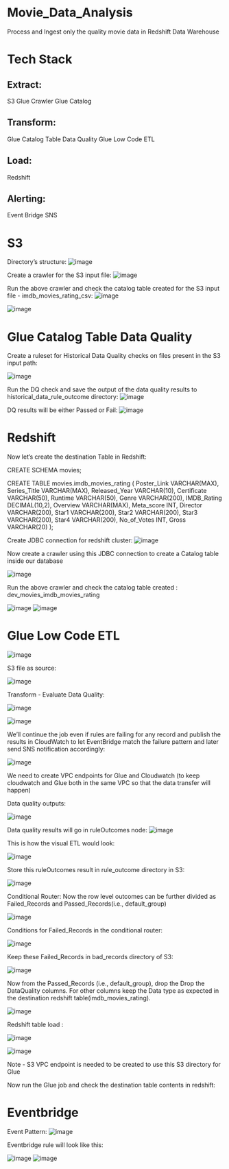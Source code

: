 # Movie_Data_Analysis

Process and Ingest only the quality movie data in Redshift Data Warehouse

# Tech Stack
## Extract:

S3
Glue Crawler
Glue Catalog

## Transform:
Glue Catalog Table Data Quality
Glue Low Code ETL

## Load:
Redshift

## Alerting:
Event Bridge
SNS

# S3

Directory’s structure:
![image](https://github.com/user-attachments/assets/ce4da950-5d64-4baa-b7d3-cdf829d736c6)

Create a crawler for the S3 input file:
![image](https://github.com/user-attachments/assets/40d571bb-14fb-41ce-afe3-4b9daa9181d7)

Run the above crawler and check the catalog table created for the S3 input file - imdb_movies_rating_csv:
![image](https://github.com/user-attachments/assets/86bc75ca-c3f3-471a-8237-e2f4798b5038)

![image](https://github.com/user-attachments/assets/c81a3335-6fbc-4a4a-80ad-f66754bf3202)

# Glue Catalog Table Data Quality

Create a ruleset for Historical Data Quality checks on files present in the S3 input path:

![image](https://github.com/user-attachments/assets/5b4659ad-fe17-4a18-973b-da36ec480a4b)

Run the DQ check and save the output of the data quality results to historical_data_rule_outcome directory:
![image](https://github.com/user-attachments/assets/635efc5b-7707-42d0-bc35-6296090909bf)

DQ results will be either Passed or Fail:
![image](https://github.com/user-attachments/assets/3db9d8dc-6ca7-4354-b966-bac3f11b6258)

# Redshift

Now let’s create the destination Table in Redshift:

CREATE SCHEMA movies;

CREATE TABLE movies.imdb_movies_rating ( Poster_Link VARCHAR(MAX), Series_Title VARCHAR(MAX), Released_Year VARCHAR(10), Certificate VARCHAR(50), Runtime VARCHAR(50), Genre VARCHAR(200), IMDB_Rating DECIMAL(10,2), Overview VARCHAR(MAX), Meta_score INT, Director VARCHAR(200), Star1 VARCHAR(200), Star2 VARCHAR(200), Star3 VARCHAR(200), Star4 VARCHAR(200), No_of_Votes INT, Gross VARCHAR(20) );

Create JDBC connection for redshift cluster:
![image](https://github.com/user-attachments/assets/b6f29802-c91f-49f6-9ac8-2dcedcb4c316)

Now create a crawler using this JDBC connection to create a Catalog table inside our database

![image](https://github.com/user-attachments/assets/5fec305b-bffd-4610-82ea-e33909034883)

Run the above crawler and check the catalog table created : dev_movies_imdb_movies_rating

![image](https://github.com/user-attachments/assets/a29994da-a728-4701-b8e1-e384c5095b0a)
![image](https://github.com/user-attachments/assets/beb07f32-38b6-4721-a747-1bc058af8b0c)

# Glue Low Code ETL

![image](https://github.com/user-attachments/assets/928a9a58-1add-4967-af54-f61990048ddb)

S3 file as source:

![image](https://github.com/user-attachments/assets/0846d2d2-2e70-42aa-a757-b30713be66a5)

Transform - Evaluate Data Quality:

![image](https://github.com/user-attachments/assets/2434658b-b7b0-4ddb-87ee-3c186cba924d)

![image](https://github.com/user-attachments/assets/f9fff4ba-25d3-4883-82dc-503e4bab7472)

We’ll continue the job even if rules are failing for any record and publish the results in CloudWatch to let EventBridge match the failure pattern and later send SNS notification accordingly:

![image](https://github.com/user-attachments/assets/3b7e3b1d-9266-44c3-9c8f-535b86af9127)

We need to create VPC endpoints for Glue and Cloudwatch (to keep cloudwatch and Glue both in the same VPC so that the data transfer will happen)

Data quality outputs:

![image](https://github.com/user-attachments/assets/11a7d06d-1ecf-4490-bc9a-a892a76c53e4)

Data quality results will go in ruleOutcomes node:
![image](https://github.com/user-attachments/assets/47b75b5b-4165-4390-819f-28742d04eaea)

This is how the visual ETL would look:

![image](https://github.com/user-attachments/assets/b22df66b-eff5-4ad8-a3ca-b16b257792bf)

Store this ruleOutcomes result in rule_outcome directory in S3:

![image](https://github.com/user-attachments/assets/9a7fcd3e-46f3-4c8c-945f-117e48568300)

Conditional Router: Now the row level outcomes can be further divided as Failed_Records and Passed_Records(i.e., default_group)

![image](https://github.com/user-attachments/assets/d30ff90c-feb8-4b3a-a8b3-65bf18d97c12)

Conditions for Failed_Records in the conditional router:

![image](https://github.com/user-attachments/assets/9ee90768-192b-49a0-a114-b48a56314a79)

Keep these Failed_Records in bad_records directory of S3:

![image](https://github.com/user-attachments/assets/47af5112-7b27-47a3-a78a-84ad5ff686ae)

Now from the Passed_Records (i.e., default_group), drop the Drop the DataQuality columns. For other columns keep the Data type as expected in the destination redshift table(imdb_movies_rating).

![image](https://github.com/user-attachments/assets/801fc02e-80c7-4375-ae8f-b6bd9bbee54b)

Redshift table load :

![image](https://github.com/user-attachments/assets/5297f36b-5d84-4de9-af45-6b4a2b7f89fe)

![image](https://github.com/user-attachments/assets/3756bc68-540c-4c68-9c59-2075b814c30c)


Note - S3 VPC endpoint is needed to be created to use this S3 directory for Glue

Now run the Glue job and check the destination table contents in redshift:


# Eventbridge

Event Pattern:
![image](https://github.com/user-attachments/assets/cc06ddc9-9f9d-4f69-9c5c-2cf3cf1bd538)

Eventbridge rule will look like this:

![image](https://github.com/user-attachments/assets/23ecb529-7bdd-43ef-9fe8-6a6e3b52e9c8)
![image](https://github.com/user-attachments/assets/f3da7783-541e-46d1-8137-3ada6cf89047)



